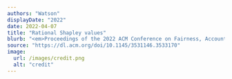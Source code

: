 ```yaml
---
authors: "Watson"
displayDate: "2022"
date: 2022-04-07
title: "Rational Shapley values"
blurb: "<em>Proceedings of the 2022 ACM Conference on Fairness, Accountability, and Transparency</em>, pp. 1083-1094."
source: "https://dl.acm.org/doi/10.1145/3531146.3533170"
image:
  url: /images/credit.png
  alt: "credit"
---
```

